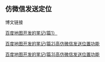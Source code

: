 ## 仿微信发送定位

博文链接

[百度地图开发的笔记(篇1）](https://blog.csdn.net/yk377657321/article/details/53582924)

[百度地图开发的笔记(篇2)高仿微信发送位置功能](https://blog.csdn.net/yk377657321/article/details/80831770)

[百度地图开发的笔记(篇3)高仿微信发送位置功能](https://blog.csdn.net/yk377657321/article/details/80916453)


